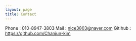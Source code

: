 ```yaml
---
layout: page
title: Contact
---
```



Phone : 010-8947-3803
Mail : nice3803@naver.com
Git hub : https://github.com/Chanjun-kim
